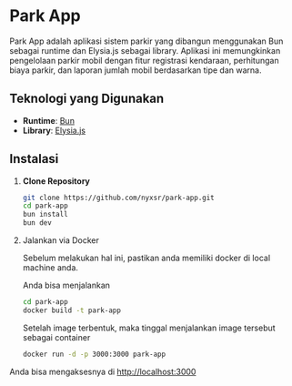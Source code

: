 # Park App

Park App adalah aplikasi sistem parkir yang dibangun menggunakan Bun sebagai runtime dan Elysia.js sebagai library. Aplikasi ini memungkinkan pengelolaan parkir mobil dengan fitur registrasi kendaraan, perhitungan biaya parkir, dan laporan jumlah mobil berdasarkan tipe dan warna.

## Teknologi yang Digunakan

- **Runtime**: [Bun](https://bun.sh/)
- **Library**: [Elysia.js](https://elysiajs.com/)

## Instalasi

1. **Clone Repository**

   ```bash
   git clone https://github.com/nyxsr/park-app.git
   cd park-app
   bun install
   bun dev
   ```

2. Jalankan via Docker

    Sebelum melakukan hal ini, pastikan anda memiliki docker di local machine anda.

    Anda bisa menjalankan

    ```bash
    cd park-app
    docker build -t park-app
    ```

    Setelah image terbentuk, maka tinggal menjalankan image tersebut sebagai container

    ```bash
    docker run -d -p 3000:3000 park-app
    ```

Anda bisa mengaksesnya di <http://localhost:3000>
